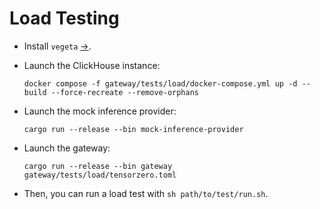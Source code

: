 # Load Testing

- Install `vegeta` [→](https://github.com/tsenart/vegeta).
- Launch the ClickHouse instance:

  ```
  docker compose -f gateway/tests/load/docker-compose.yml up -d --build --force-recreate --remove-orphans
  ```

- Launch the mock inference provider:

  ```
  cargo run --release --bin mock-inference-provider
  ```

- Launch the gateway:

  ```
  cargo run --release --bin gateway gateway/tests/load/tensorzero.toml
  ```

- Then, you can run a load test with `sh path/to/test/run.sh`.
